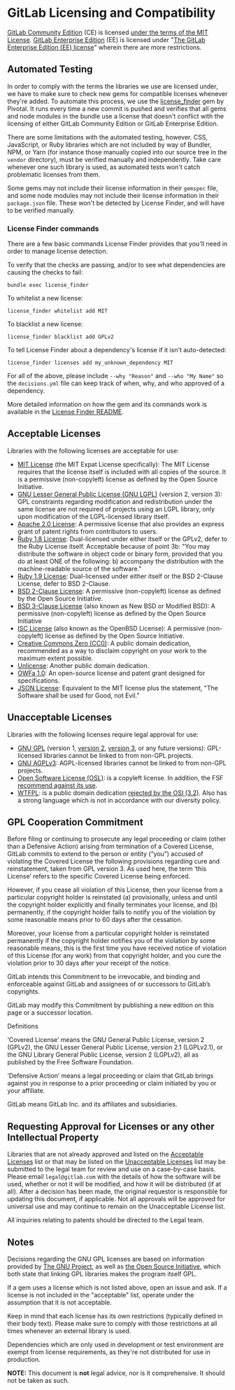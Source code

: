 # GitLab Licensing and Compatibility

[GitLab Community Edition](https://gitlab.com/gitlab-org/gitlab-foss/) (CE) is licensed [under the terms of the MIT License](https://gitlab.com/gitlab-org/gitlab-foss/blob/master/LICENSE). [GitLab Enterprise Edition](https://gitlab.com/gitlab-org/gitlab/) (EE) is licensed under "[The GitLab Enterprise Edition (EE) license](https://gitlab.com/gitlab-org/gitlab/blob/master/LICENSE)" wherein there are more restrictions.

## Automated Testing

In order to comply with the terms the libraries we use are licensed under, we have to make sure to check new gems for compatible licenses whenever they're added. To automate this process, we use the [license_finder](https://github.com/pivotal/LicenseFinder) gem by Pivotal. It runs every time a new commit is pushed and verifies that all gems and node modules in the bundle use a license that doesn't conflict with the licensing of either GitLab Community Edition or GitLab Enterprise Edition.

There are some limitations with the automated testing, however. CSS, JavaScript, or Ruby libraries which are not included by way of Bundler, NPM, or Yarn (for instance those manually copied into our source tree in the `vendor` directory), must be verified manually and independently. Take care whenever one such library is used, as automated tests won't catch problematic licenses from them.

Some gems may not include their license information in their `gemspec` file, and some node modules may not include their license information in their `package.json` file. These won't be detected by License Finder, and will have to be verified manually.

### License Finder commands

There are a few basic commands License Finder provides that you'll need in order to manage license detection.

To verify that the checks are passing, and/or to see what dependencies are causing the checks to fail:

```shell
bundle exec license_finder
```

To whitelist a new license:

```shell
license_finder whitelist add MIT
```

To blacklist a new license:

```shell
license_finder blacklist add GPLv2
```

To tell License Finder about a dependency's license if it isn't auto-detected:

```shell
license_finder licenses add my_unknown_dependency MIT
```

For all of the above, please include `--why "Reason"` and `--who "My Name"` so the `decisions.yml` file can keep track of when, why, and who approved of a dependency.

More detailed information on how the gem and its commands work is available in the [License Finder README](https://github.com/pivotal/LicenseFinder).

## Acceptable Licenses

Libraries with the following licenses are acceptable for use:

- [MIT License](https://choosealicense.com/licenses/mit/) (the MIT Expat License specifically): The MIT License requires that the license itself is included with all copies of the source. It is a permissive (non-copyleft) license as defined by the Open Source Initiative.
- [GNU Lesser General Public License (GNU LGPL)](https://choosealicense.com/licenses/lgpl-3.0/) (version 2, version 3): GPL constraints regarding modification and redistribution under the same license are not required of projects using an LGPL library, only upon modification of the LGPL-licensed library itself.
- [Apache 2.0 License](https://choosealicense.com/licenses/apache-2.0/): A permissive license that also provides an express grant of patent rights from contributors to users.
- [Ruby 1.8 License](https://github.com/ruby/ruby/blob/ruby_1_8_6/COPYING): Dual-licensed under either itself or the GPLv2, defer to the Ruby License itself. Acceptable because of point 3b: "You may distribute the software in object code or binary form, provided that you do at least ONE of the following: b) accompany the distribution with the machine-readable source of the software."
- [Ruby 1.9 License](https://www.ruby-lang.org/en/about/license.txt): Dual-licensed under either itself or the BSD 2-Clause License, defer to BSD 2-Clause.
- [BSD 2-Clause License](https://opensource.org/licenses/BSD-2-Clause): A permissive (non-copyleft) license as defined by the Open Source Initiative.
- [BSD 3-Clause License](https://opensource.org/licenses/BSD-3-Clause) (also known as New BSD or Modified BSD): A permissive (non-copyleft) license as defined by the Open Source Initiative
- [ISC License](https://opensource.org/licenses/ISC) (also known as the OpenBSD License): A permissive (non-copyleft) license as defined by the Open Source Initiative.
- [Creative Commons Zero (CC0)](https://creativecommons.org/publicdomain/zero/1.0/): A public domain dedication, recommended as a way to disclaim copyright on your work to the maximum extent possible.
- [Unlicense](https://unlicense.org): Another public domain dedication.
- [OWFa 1.0](http://www.openwebfoundation.org/legal/the-owf-1-0-agreements/owfa-1-0): An open-source license and patent grant designed for specifications.
- [JSON License](https://www.json.org/license.html): Equivalent to the MIT license plus the statement, "The Software shall be used for Good, not Evil."

## Unacceptable Licenses

Libraries with the following licenses require legal approval for use:

- [GNU GPL](https://choosealicense.com/licenses/gpl-3.0/) (version 1, [version 2](http://www.gnu.org/licenses/gpl-2.0.txt), [version 3](http://www.gnu.org/licenses/gpl-3.0.txt), or any future versions): GPL-licensed libraries cannot be linked to from non-GPL projects.
- [GNU AGPLv3](https://choosealicense.com/licenses/agpl-3.0/): AGPL-licensed libraries cannot be linked to from non-GPL projects.
- [Open Software License (OSL)](https://opensource.org/licenses/OSL-3.0): is a copyleft license. In addition, the FSF [recommend against its use](https://www.gnu.org/licenses/license-list.en.html#OSL).
- [WTFPL](https://wtfpl.net): is a public domain dedication [rejected by the OSI (3.2)](https://opensource.org/minutes20090304). Also has a strong language which is not in accordance with our diversity policy.

## GPL Cooperation Commitment

Before filing or continuing to prosecute any legal proceeding or claim (other than a Defensive Action) arising from termination of a Covered License, GitLab commits to extend to the person or entity (“you”) accused of violating the Covered License the following provisions regarding cure and reinstatement, taken from GPL version 3. As used here, the term ‘this License’ refers to the specific Covered License being enforced.

However, if you cease all violation of this License, then your license from a particular copyright holder is reinstated (a) provisionally, unless and until the copyright holder explicitly and finally terminates your license, and (b) permanently, if the copyright holder fails to notify you of the violation by some reasonable means prior to 60 days after the cessation.

Moreover, your license from a particular copyright holder is reinstated permanently if the copyright holder notifies you of the violation by some reasonable means, this is the first time you have received notice of violation of this License (for any work) from that copyright holder, and you cure the violation prior to 30 days after your receipt of the notice.

GitLab intends this Commitment to be irrevocable, and binding and enforceable against GitLab and assignees of or successors to GitLab’s copyrights.

GitLab may modify this Commitment by publishing a new edition on this page or a successor location.

Definitions

‘Covered License’ means the GNU General Public License, version 2 (GPLv2), the GNU Lesser General Public License, version 2.1 (LGPLv2.1), or the GNU Library General Public License, version 2 (LGPLv2), all as published by the Free Software Foundation.

‘Defensive Action’ means a legal proceeding or claim that GitLab brings against you in response to a prior proceeding or claim initiated by you or your affiliate.

GitLab means GitLab Inc. and its affiliates and subsidiaries.

## Requesting Approval for Licenses or any other Intellectual Property

Libraries that are not already approved and listed on the [Acceptable Licenses](#acceptable-licenses) list or that may be listed on the [Unacceptable Licenses](#unacceptable-licenses) list may be submitted to the legal team for review and use on a case-by-case basis. Please email `legal@gitlab.com` with the details of how the software will be used, whether or not it will be modified, and how it will be distributed (if at all). After a decision has been made, the original requestor is responsible for updating this document, if applicable. Not all approvals will be approved for universal use and may continue to remain on the Unacceptable License list.

All inquiries relating to patents should be directed to the Legal team.

## Notes

Decisions regarding the GNU GPL licenses are based on information provided by [The GNU Project](http://www.gnu.org/licenses/gpl-faq.html#IfLibraryIsGPL), as well as [the Open Source Initiative](https://opensource.org/faq#linking-proprietary-code), which both state that linking GPL libraries makes the program itself GPL.

If a gem uses a license which is not listed above, open an issue and ask. If a license is not included in the "acceptable" list, operate under the assumption that it is not acceptable.

Keep in mind that each license has its own restrictions (typically defined in their body text). Please make sure to comply with those restrictions at all times whenever an external library is used.

Dependencies which are only used in development or test environment are exempt from license requirements, as they're not distributed for use in production.

**NOTE:** This document is **not** legal advice, nor is it comprehensive. It should not be taken as such.
